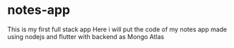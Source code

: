 # notes-app
This is my first full stack app
Here i will put the code of my notes app made using nodejs and flutter with backend as Mongo Atlas

